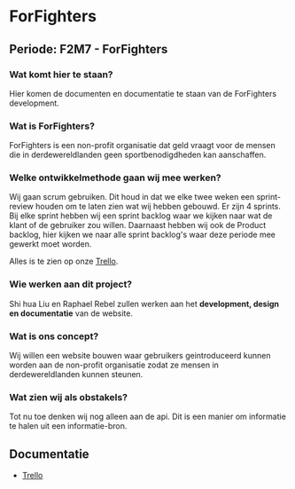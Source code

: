 # ForFighters

## Periode: F2M7 - ForFighters

### Wat komt hier te staan?

Hier komen de documenten en documentatie te staan van de ForFighters development.

### Wat is ForFighters?

ForFighters is een non-profit organisatie dat geld vraagt voor de mensen die in derdewereldlanden geen sportbenodigdheden kan aanschaffen.

### Welke ontwikkelmethode gaan wij mee werken?

Wij gaan scrum gebruiken. Dit houd in dat we elke twee weken een sprint-review houden om te laten zien wat wij hebben gebouwd. Er zijn 4 sprints. Bij elke sprint hebben wij een sprint backlog waar we kijken naar wat de klant of de gebruiker zou willen. Daarnaast hebben wij ook de Product backlog, hier kijken we naar alle sprint backlog's waar deze periode mee gewerkt moet worden.

Alles is te zien op onze [Trello](https://trello.com/b/xPD4qlpC/brazilian-jiu-jiutsu).

### Wie werken aan dit project?

Shi hua Liu en Raphael Rebel zullen werken aan het **development, design en documentatie** van de website.

### Wat is ons concept?

Wij willen een website bouwen waar gebruikers geintroduceerd kunnen worden aan de non-profit organisatie zodat ze mensen in derdewereldlanden kunnen steunen.

### Wat zien wij als obstakels?

Tot nu toe denken wij nog alleen aan de api. Dit is een manier om informatie te halen uit een informatie-bron.

## Documentatie

- [Trello](https://trello.com/b/xPD4qlpC/brazilian-jiu-jiutsu)
